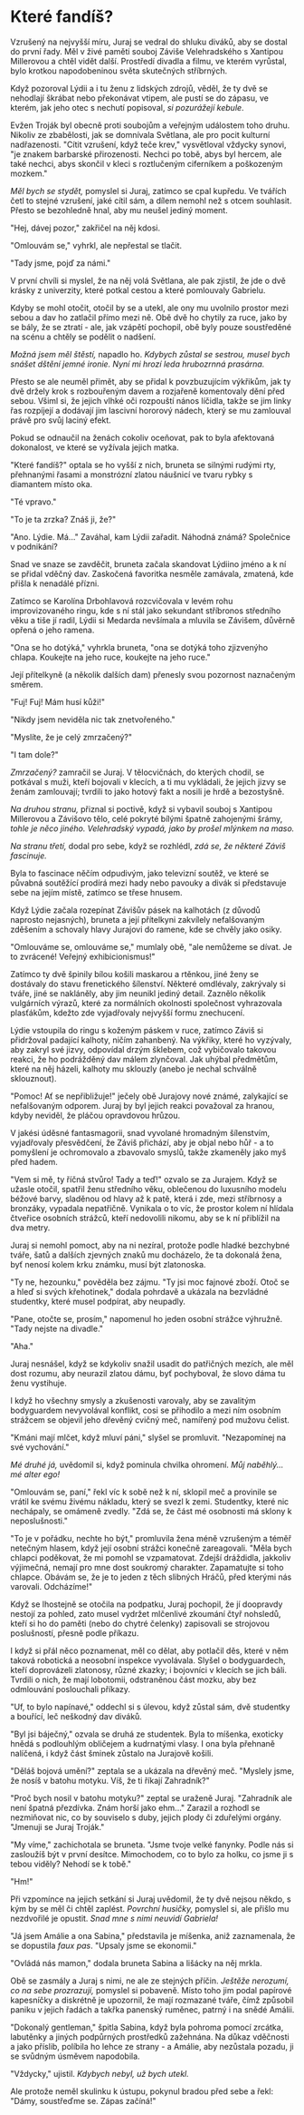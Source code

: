 # Které fandíš?

Vzrušený na nejvyšší míru, Juraj se vedral do shluku diváků, aby se dostal do první řady. Měl v živé paměti souboj Záviše Velehradského s Xantipou Millerovou a chtěl vidět další. Prostředí divadla a filmu, ve kterém vyrůstal, bylo krotkou napodobeninou světa skutečných stříbrných.

Když pozoroval Lýdii a i tu ženu z lidských zdrojů, věděl, že ty dvě se nehodlají škrábat nebo překonávat vtipem, ale pustí se do zápasu, ve kterém, jak jeho otec s nechutí popisoval, *si pozurážejí kebule*.

Evžen Troják byl obecně proti soubojům a veřejným událostem toho druhu. Nikoliv ze zbabělosti, jak se domnívala Světlana, ale pro pocit kulturní nadřazenosti. "Cítit vzrušení, když teče krev," vysvětloval vždycky synovi, "je znakem barbarské přirozenosti. Nechci po tobě, abys byl hercem, ale také nechci, abys skončil v kleci s roztlučeným ciferníkem a poškozeným mozkem."

*Měl bych se stydět,* pomyslel si Juraj, zatímco se cpal kupředu. Ve tvářích četl to stejné vzrušení, jaké cítil sám, a dílem nemohl než s otcem souhlasit. Přesto se bezohledně hnal, aby mu neušel jediný moment.

"Hej, dávej pozor," zakřičel na něj kdosi.

"Omlouvám se," vyhrkl, ale nepřestal se tlačit.

"Tady jsme, pojď za námi."

V první chvíli si myslel, že na něj volá Světlana, ale pak zjistil, že jde o dvě krásky z univerzity, které potkal cestou a které pomlouvaly Gabrielu.

Kdyby se mohl otočit, otočil by se a utekl, ale ony mu uvolnilo prostor mezi sebou a dav ho zatlačil přímo mezi ně. Obě dvě ho chytily za ruce, jako by se bály, že se ztratí - ale, jak vzápětí pochopil, obě byly pouze soustředěné na scénu a chtěly se podělit o nadšení.

*Možná jsem měl štěstí,* napadlo ho. *Kdybych zůstal se sestrou, musel bych snášet dštění jemné ironie. Nyní mi hrozí leda hrubozrnná prasárna.*

Přesto se ale neuměl přimět, aby se přidal k povzbuzujícím výkřikům, jak ty dvě držely krok s rozbouřeným davem a rozjařeně komentovaly dění před sebou. Všiml si, že jejich vlhké oči rozpouští nános líčidla, takže se jim linky řas rozpíjejí a dodávají jim lascivní hororový nádech, který se mu zamlouval právě pro svůj laciný efekt.

Pokud se odnaučil na ženách cokoliv oceňovat, pak to byla afektovaná dokonalost, ve které se vyžívala jejich matka.

"Které fandíš?" optala se ho vyšší z nich, bruneta se silnými rudými rty, přehnanými řasami a monstrózní zlatou náušnicí ve tvaru rybky s diamantem místo oka.  

"Té vpravo."

"To je ta zrzka? Znáš ji, že?"

"Ano. Lýdie. Má..." Zaváhal, kam Lýdii zařadit. Náhodná známá? Společnice v podnikání?

Snad ve snaze se zavděčit, bruneta začala skandovat Lýdiino jméno a k ní se přidal vděčný dav. Zaskočená favoritka nesměle zamávala, zmatená, kde přišla k nenadálé přízni.

Zatímco se Karolína Drbohlavová rozcvičovala v levém rohu improvizovaného ringu, kde s ní stál jako sekundant stříbronos středního věku a tiše jí radil, Lýdii si Medarda nevšímala a mluvila se Závišem, důvěrně opřená o jeho ramena.

"Ona se ho dotýká," vyhrkla bruneta, "ona se dotýká toho zjizvenýho chlapa. Koukejte na jeho ruce, koukejte na jeho ruce."

Její přítelkyně (a několik dalších dam) přenesly svou pozornost naznačeným směrem.

"Fuj! Fuj! Mám husí kůži!"

"Nikdy jsem neviděla nic tak znetvořeného."

"Myslíte, že je celý zmrzačený?"

"I tam dole?"

*Zmrzačený?* zamračil se Juraj. V tělocvičnách, do kterých chodil, se potkával s muži, kteří bojovali v klecích, a ti mu vykládali, že jejich jizvy se ženám zamlouvají; tvrdili to jako hotový fakt a nosili je hrdě a bezostyšně.

*Na druhou stranu,* přiznal si poctivě, když si vybavil souboj s Xantipou Millerovou a Závišovo tělo, celé pokryté bílými špatně zahojenými šrámy, *tohle je něco jiného. Velehradský vypadá, jako by prošel mlýnkem na maso.*

*Na stranu třetí,* dodal pro sebe, když se rozhlédl, *zdá se, že některé Záviš fascinuje.* 

Byla to fascinace něčím odpudivým, jako televizní soutěž, ve které se půvabná soutěžící prodírá mezi hady nebo pavouky a divák si představuje sebe na jejím místě, zatímco se třese hnusem.

Když Lýdie začala rozepínat Závišův pásek na kalhotách (z důvodů naprosto nejasných), bruneta a její přítelkyni zakvílely nefalšovaným zděšením a schovaly hlavy Jurajovi do ramene, kde se chvěly jako osiky.

"Omlouváme se, omlouváme se," mumlaly obě, "ale nemůžeme se dívat. Je to zvrácené! Veřejný exhibicionismus!"

Zatímco ty dvě špinily bílou košili maskarou a rtěnkou, jiné ženy se dostávaly do stavu frenetického šílenství. Některé omdlévaly, zakrývaly si tváře, jiné se nakláněly, aby jim neunikl jediný detail. Zaznělo několik vulgárních výrazů, které za normálních okolnosti společnost vyhrazovala plasťákům, kdežto zde vyjadřovaly nejvyšší formu znechucení.

Lýdie vstoupila do ringu s koženým páskem v ruce, zatímco Záviš si přidržoval padající kalhoty, ničím zahanbený. Na výkřiky, které ho vyzývaly, aby zakryl své jizvy, odpovídal drzým šklebem, což vybičovalo takovou reakci, že ho podrážděný dav málem zlynčoval. Jak uhýbal předmětům, které na něj házeli, kalhoty mu sklouzly (anebo je nechal schválně sklouznout).

"Pomoc! Ať se nepřibližuje!" ječely obě Jurajovy nové známé, zalykající se nefalšovaným odporem. Juraj by byl jejich reakci považoval za hranou, kdyby neviděl, že pláčou opravdovou hrůzou. 

V jakési úděsné fantasmagorii, snad vyvolané hromadným šílenstvím, vyjadřovaly přesvědčení, že Záviš přichází, aby je objal nebo hůř - a to pomyšlení je ochromovalo a zbavovalo smyslů, takže zkameněly jako myš před hadem.

"Vem si mě, ty říčná stvůro! Tady a teď!" ozvalo se za Jurajem. Když se užasle otočil, spatřil ženu středního věku, oblečenou do luxusního modelu béžové barvy, sladěnou od hlavy až k patě, která i zde, mezi stříbrnosy a bronzáky, vypadala nepatřičně. Vynikala o to víc, že prostor kolem ní hlídala čtveřice osobních strážců, kteří nedovolili nikomu, aby se k ní přiblížil na dva metry.

Juraj si nemohl pomoct, aby na ni nezíral, protože podle hladké bezchybné tváře, šatů a dalších zjevných znaků mu docházelo, že ta dokonalá žena, byť nenosí kolem krku známku, musí být zlatonoska.

"Ty ne, hezounku," pověděla bez zájmu. "Ty jsi moc fajnové zboží. Otoč se a hleď si svých křehotinek," dodala pohrdavě a ukázala na bezvládné studentky, které musel podpírat, aby neupadly.

"Pane, otočte se, prosím," napomenul ho jeden osobní strážce výhružně. "Tady nejste na divadle."

"Aha."

Juraj nesnášel, když se kdykoliv snažil usadit do patřičných mezích, ale měl dost rozumu, aby neurazil zlatou dámu, byť pochyboval, že slovo dáma tu ženu vystihuje. 

I když ho všechny smysly a zkušenosti varovaly, aby se zavalitým bodyguardem nevyvolával konflikt, cosi se přihodilo a mezi ním osobním strážcem se objevil jeho dřevěný cvičný meč, namířený pod mužovu čelist.

"Kmáni mají mlčet, když mluví páni," slyšel se promluvit. "Nezapomínej na své vychování."

*Mé druhé já,* uvědomil si, když pominula chvilka ohromení. *Můj naběhlý... mé alter ego!*

"Omlouvám se, paní," řekl víc k sobě než k ní, sklopil meč a provinile se vrátil ke svému živému nákladu, který se svezl k zemi. Studentky, které nic nechápaly, se omámeně zvedly. "Zdá se, že část mé osobnosti má sklony k neposlušnosti."

"To je v pořádku, nechte ho být," promluvila žena méně vzrušeným a téměř netečným hlasem, když její osobní strážci konečně zareagovali. "Měla bych chlapci poděkovat, že mi pomohl se vzpamatovat. Zdejší dráždidla, jakkoliv výjimečná, nemají pro mne dost soukromý charakter. Zapamatujte si toho chlapce. Obávám se, že je to jeden z těch slibných Hráčů, před kterými nás varovali. Odcházíme!"

Když se lhostejně se otočila na podpatku, Juraj pochopil, že jí doopravdy nestojí za pohled, zato musel vydržet mlčenlivé zkoumání čtyř nohsledů, kteří si ho do paměti (nebo do chytré čelenky) zapisovali se strojovou poslušností, přesně podle příkazu.

I když si přál něco poznamenat, měl co dělat, aby potlačil děs, které v něm taková robotická a neosobní inspekce vyvolávala. Slyšel o bodyguardech, kteří doprovázeli zlatonosy, různé zkazky; i bojovníci v klecích se jich báli. Tvrdili o nich, že mají lobotomii, odstraněnou část mozku, aby bez odmlouvání poslouchali  příkazy.

"Uf, to bylo napínavé," oddechl si s úlevou, když zůstal sám, dvě studentky a bouřící, leč neškodný dav diváků.

"Byl jsi báječný," ozvala se druhá ze studentek. Byla to míšenka, exoticky hnědá s podlouhlým obličejem a kudrnatými vlasy. I ona byla přehnaně nalíčená, i když část šminek zůstalo na Jurajově košili.

"Děláš bojová umění?" zeptala se a ukázala na dřevěný meč. "Myslely jsme, že nosíš v batohu motyku. Víš, že ti říkají Zahradník?"

"Proč bych nosil v batohu motyku?" zeptal se uraženě Juraj. "Zahradník ale není špatná přezdívka. Znám horší jako ehm..." Zarazil a rozhodl se nezmiňovat nic, co by souviselo s duby, jejich plody či zduřelými orgány. "Jmenuji se Juraj Troják."

"My víme," zachichotala se bruneta. "Jsme tvoje velké fanynky. Podle nás si zasloužíš být v první desítce. Mimochodem, co to bylo za holku, co jsme ji s tebou viděly? Nehodí se k tobě."

"Hm!"

Při vzpomínce na jejich setkání si Juraj uvědomil, že ty dvě nejsou někdo, s kým by se měl či chtěl zaplést. *Povrchní husičky,* pomyslel si, ale přišlo mu nezdvořilé je opustit. *Snad mne s nimi neuvidí Gabriela!*

"Já jsem Amálie a ona Sabina," představila je míšenka, aniž zaznamenala, že se dopustila *faux pas*. "Upsaly jsme se ekonomii." 

"Ovládá nás mamon," dodala bruneta Sabina a lišácky na něj mrkla. 

Obě se zasmály a Juraj s nimi, ne ale ze stejných příčin. *Ještěže nerozumí, co na sebe prozrazují,* pomyslel si pobaveně. Místo toho jim podal papírové kapesníčky a diskrétně je upozornil, že mají rozmazané tváře, čímž způsobil paniku v jejich řadách a takřka panenský ruměnec, patrný i na snědé Amálii.

"Dokonalý gentleman," špitla Sabina, když byla pohroma pomocí zrcátka, labutěnky a jiných podpůrných prostředků zažehnána. Na důkaz vděčnosti a jako příslib, políbila ho lehce ze strany - a Amálie, aby nezůstala pozadu, ji se svůdným úsměvem napodobila.

"Vždycky," ujistil. *Kdybych nebyl, už bych utekl.*

Ale protože neměl skulinku k ústupu, pokynul bradou před sebe a řekl: "Dámy, soustřeďme se. Zápas začíná!"